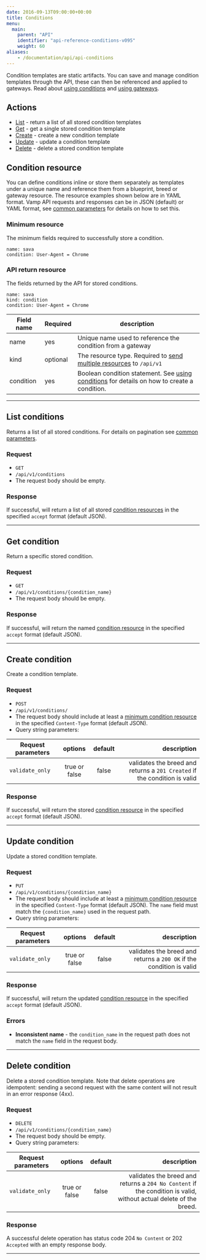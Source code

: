```yaml
---
date: 2016-09-13T09:00:00+00:00
title: Conditions
menu:
  main:
    parent: "API"
    identifier: "api-reference-conditions-v095"
    weight: 60
aliases:
    - /documentation/api/api-conditions
---
```

Condition templates are static artifacts. You can save and manage condition templates through the API, these can then be referenced and applied to gateways. Read about [using conditions](documentation/using-vamp/conditions/) and [using gateways](documentation/using-vamp/gateways/).


## Actions
 
 * [List](/documentation/api/v0.9.5/api-conditions/#list-conditions) - return a list of all stored condition templates
 * [Get](/documentation/api/v0.9.5/api-conditions/#get-condition) - get a single stored condition template
 * [Create](/documentation/api/v0.9.5/api-conditions/#create-condition) - create a new condition template
 * [Update](/documentation/api/v0.9.5/api-conditions/#update-condition) - update a condition template
 * [Delete](/documentation/api/v0.9.5/api-conditions/#delete-condition) - delete a stored condition template

## Condition resource
You can define conditions inline or store them separately as templates under a unique name and reference them from a blueprint, breed or gateway resource.
The resource examples shown below are in YAML format. Vamp API requests and responses can be in JSON (default) or YAML format, see [common parameters](/documentation/api/v0.9.5/using-the-api) for details on how to set this. 

### Minimum resource
The minimum fields required to successfully store a condition.

```
name: sava
condition: User-Agent = Chrome
```

### API return resource
The fields returned by the API for stored conditions.

```
name: sava
kind: condition
condition: User-Agent = Chrome 
```

 Field name    |  Required  | description          
 --------------|---|-----------------
 name | yes |  Unique name used to reference the condition from a gateway
 kind | optional | The resource type. Required to [send multiple resources](/documentation/api/v0.9.5/api-reference/#send-multiple-resources) to `/api/v1`
 condition | yes | Boolean condition statement. See [using conditions](/documentation/using-vamp/conditions/) for details on how to create a condition.
  
-----------

## List conditions

Returns a list of all stored conditions. For details on pagination see [common parameters](/documentation/api/v0.9.5/using-the-api).

### Request
* `GET` 
* `/api/v1/conditions`
* The request body should be empty.

### Response
If successful, will return a list of all stored [condition resources](/documentation/api/v0.9.5/api-conditions/#condition-resource) in the specified `accept` format (default JSON).

-----------

## Get condition

Return a specific stored condition.

### Request 
* `GET`
* `/api/v1/conditions/{condition_name}`
* The request body should be empty.

### Response 
If successful, will return the named [condition resource](/documentation/api/v0.9.5/api-conditions/#condition-resource) in the specified `accept` format (default JSON).

-----------

## Create condition

Create a condition template.

### Request
* `POST`
* `/api/v1/conditions/`
* The request body should include at least a [minimum condition resource](/documentation/api/v0.9.5/api-conditions/#condition-resource) in the specified `Content-Type` format (default JSON).
* Query string parameters:

| Request parameters     | options           | default          | description      |
| ------------- |:-----------------:|:----------------:| ----------------:|
| `validate_only` | true or false     | false            | validates the breed and returns a `201 Created` if the condition is valid

### Response
If successful, will return the stored [condition resource](/documentation/api/v0.9.5/api-conditions/#condition-resource) in the specified `accept` format (default JSON).

-----------

## Update condition

Update a stored condition template.

### Request 
* `PUT` 
* `/api/v1/conditions/{condition_name}`
* The request body should include at least a [minimum condition resource](/documentation/api/v0.9.5/api-conditions/#condition-resource) in the specified `Content-Type` format (default JSON). The `name` field must match the `{condition_name}` used in the request path.
* Query string parameters:

| Request parameters     | options           | default          | description      |
| ------------- |:-----------------:|:----------------:| ----------------:|
| `validate_only` | true or false     | false            | validates the breed and returns a `200 OK` if the condition is valid

### Response
If successful, will return the updated [condition resource](/documentation/api/v0.9.5/api-conditions/#condition-resource) in the specified `accept` format (default JSON).

### Errors
* **Inconsistent name** - the `condition_name` in the request path does not match the `name` field in the request body.

-----------

## Delete condition

Delete a stored condition template. Note that delete operations are idempotent: sending a second request with the same content will not result in an error response (4xx).

### Request 
* `DELETE` 
* `/api/v1/conditions/{condition_name}`
* The request body should be empty.
* Query string parameters:

| Request parameters     | options           | default          | description      |
| ------------- |:-----------------:|:----------------:| ----------------:|
| `validate_only` | true or false     | false            | validates the breed and returns a `204 No Content` if the condition is valid, without actual delete of the breed.

### Response
A successful delete operation has status code 204 `No Content` or 202 `Accepted` with an empty response body.

-----------
